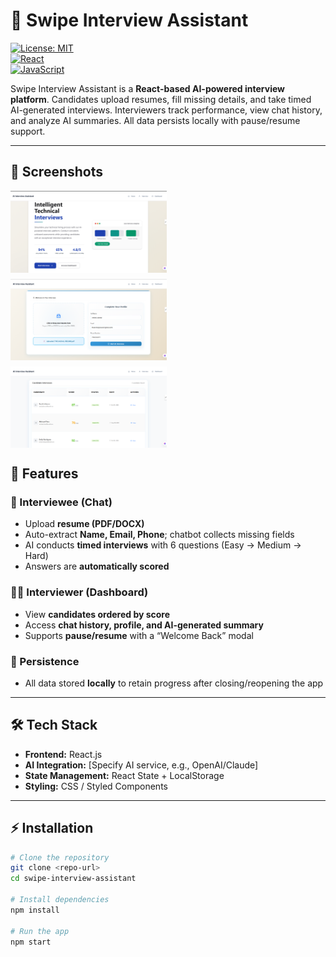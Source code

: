 # 🌟 Swipe Interview Assistant

[![License: MIT](https://img.shields.io/badge/License-MIT-blue.svg)](LICENSE)  
[![React](https://img.shields.io/badge/React-17.0.2-blue.svg)](https://reactjs.org/)  
[![JavaScript](https://img.shields.io/badge/JavaScript-ES6-yellow.svg)](https://developer.mozilla.org/en-US/docs/Web/JavaScript)  

Swipe Interview Assistant is a **React-based AI-powered interview platform**. Candidates upload resumes, fill missing details, and take timed AI-generated interviews. Interviewers track performance, view chat history, and analyze AI summaries. All data persists locally with pause/resume support.

---

## 📸 Screenshots

<div style="display: flex; gap: 10px; flex-wrap: wrap;">

<img src="./screenshot/Screenshot%202025-10-03%20171730.png" alt="Interviewee Chat" width="250" />
<img src="./screenshot/Screenshot%202025-10-03%20171757.png" alt="Interviewer Dashboard" width="250" />
<img src="./screenshot/Screenshot%202025-10-03%20171811.png" alt="Resume Upload" width="250" />

</div>


## 🚀 Features

### 🎯 Interviewee (Chat)
- Upload **resume (PDF/DOCX)**
- Auto-extract **Name, Email, Phone**; chatbot collects missing fields
- AI conducts **timed interviews** with 6 questions (Easy → Medium → Hard)
- Answers are **automatically scored**

### 🧑‍💼 Interviewer (Dashboard)
- View **candidates ordered by score**
- Access **chat history, profile, and AI-generated summary**
- Supports **pause/resume** with a “Welcome Back” modal

### 💾 Persistence
- All data stored **locally** to retain progress after closing/reopening the app

---

## 🛠️ Tech Stack
- **Frontend:** React.js  
- **AI Integration:** [Specify AI service, e.g., OpenAI/Claude]  
- **State Management:** React State + LocalStorage  
- **Styling:** CSS / Styled Components  

---

## ⚡ Installation

```bash
# Clone the repository
git clone <repo-url>
cd swipe-interview-assistant

# Install dependencies
npm install

# Run the app
npm start
